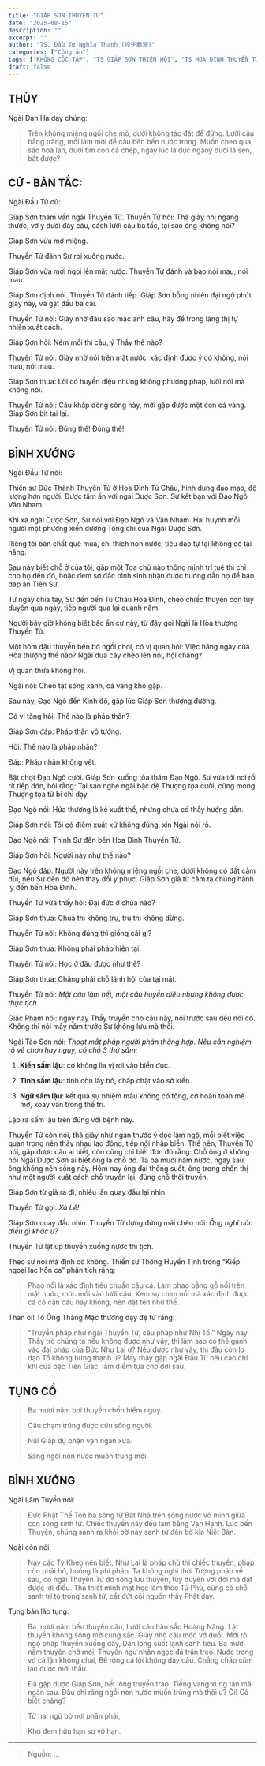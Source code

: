 ```yaml
---
title: "GIÁP SƠN THUYỀN TỬ"
date: "2025-08-15"
description: ""
excerpt: ""
author: "TS. Đầu Tử Nghĩa Thanh (投子義清)"
categories: ["Công án"]
tags: ["KHÔNG CỐC TẬP", "TS GIÁP SƠN THIỆN HỘI", "TS HOA ĐÌNH THUYỀN TỬ"]
draft: false
---
```


## THÙY

Ngài Đan Hà dạy chúng:

> Trên không miệng ngồi che mỏ, dưới không tác đặt để đứng. Lưỡi câu bằng trăng, mồi làm mới để câu bên bến nước trong. 
> Muốn cheo qua, sáo hoa lan, dưới tìm con cá chép, ngay lúc lá đục ngaoỳ dưới lá sen, bắt được?

## CỬ - BẢN TẮC:

Ngài Đầu Tử cử: 

Giáp Sơn tham vấn ngài Thuyền Tử.
Thuyền Tử hỏi: Thả giày nhị ngang thước, vớ y dưới đáy câu,
cách lưỡi câu ba tấc, tại sao ông không nói?

Giáp Sơn vừa mở miệng.

Thuyền Tử đánh Sư roi xuống nước.

Giáp Sơn vừa mới ngoi lên mặt nước. Thuyền Tử đánh
và bảo nói mau, nói mau.

Giáp Sơn định nói. Thuyền Tử đánh tiếp. Giáp Sơn bỗng
nhiên đại ngộ phút giây này, và gật đầu ba cái.

Thuyền Tử nói: Giày nhờ đâu sao mặc anh câu, hãy để
trong làng thị tự nhiên xuất cách.

Giáp Sơn hỏi: Ném mồi thì câu, ý Thầy thế nào?

Thuyền Tử nói: Giày nhờ nói trên mặt nước, xác định
được ý có không, nói mau, nói mau.

Giáp Sơn thưa: Lời có huyền diệu nhưng không phương pháp, lưỡi nói mà không nói.

Thuyền Tử nói: Câu khắp dòng sông này, mới gặp được một con cá vàng. Giáp Sơn bịt tai lại.

Thuyền Tử nói: Đúng thế! Đúng thế!

## BÌNH XƯỚNG

Ngài Đầu Tử nói:

Thiền sư Đức Thành Thuyền Tử ở Hoa Đình Tú Châu, hình dung đạo mạo, độ lượng hơn người. Được tâm ấn với ngài Dược Sơn. Sư kết bạn với Đạo Ngô Văn Nham. 

Khi xa ngài Dược Sơn, Sư nói với Đạo Ngô và Văn Nham. Hai huynh mỗi người một phương xiển dương Tông chỉ của Ngài Dược Sơn. 

Riêng tôi bản chất quê mùa, chỉ thích non nước, tiêu dao tự tại không có tài năng. 

Sau này biết chỗ ở của tôi, gặp một Tọa chủ nào thông minh trí tuệ thì chỉ cho họ đến đó, hoặc đem sở đắc bình sinh nhận được hướng dẫn họ để báo đáp ân Tiên Sư.

Từ ngày chia tay, Sư đến bến Tú Châu Hoa Đình, chèo chiếc thuyền con tùy duyên qua ngày, tiếp người qua lại quanh năm. 

Người bây giờ không biết bậc ẩn cư này, từ đây gọi Ngài là Hòa thượng Thuyền Tử.

Một hôm đậu thuyền bên bờ ngồi chơi, có vị quan hỏi: Việc hằng ngày của Hòa thượng thế nào? Ngài đưa cây chèo lên nói, hội chăng?

Vị quan thưa không hội.

Ngài nói: Chèo tạt sóng xanh, cá vàng khó gặp.

Sau này, Đạo Ngô đến Kinh đô, gặp lúc Giáp Sơn thượng đường. 

Có vị tăng hỏi: Thế nào là pháp thân?

Giáp Sơn đáp: Pháp thân vô tướng.

Hỏi: Thế nào là pháp nhãn?

Đáp: Pháp nhãn không vết.

Bặt chợt Đạo Ngô cười. Giáp Sơn xuống tòa thăm Đạo Ngô.
Sư vừa tới nơi rối rít tiếp đón, hỏi rằng: 
Tại sao nghe ngài bậc đệ Thượng tọa cười, cũng mong Thượng tọa từ bi chỉ dạy.

Đạo Ngô nói: Hứa thường là kẻ xuất thế, nhưng chưa có thầy hướng dẫn.

Giáp Sơn nói: Tôi có điểm xuất xứ không đúng, xin Ngài nói rõ.

Đạo Ngô nói: Thỉnh Sư đến bến Hoa Đình Thuyền Tử.

Giáp Sơn hỏi: Người này như thế nào?

Đạo Ngô đáp: Người này trên không miệng ngồi che, dưới không có đất cắm dùi, nếu Sư đến đó nên thay đổi y phục. 
Giáp Sơn giã từ cảm tạ chúng hành lý đến bến Hoa Đình.

Thuyền Tử vừa thấy hỏi: Đại đức ở chùa nào?

Giáp Sơn thưa: Chùa thì không trụ, trụ thì không dừng.

Thuyền Tử nói: Không đúng thì giống cái gì?

Giáp Sơn thưa: Không phải pháp hiện tại.

Thuyền Tử nói: Học ở đâu được như thế?

Giáp Sơn thưa: Chẳng phải chỗ lãnh hội của tại mặt.

Thuyền Tử nói: *Một câu làm hết, một câu huyền diệu nhưng không được thực tịch.*

Giác Phạm nói: ngày nay Thầy truyền cho câu này, nói trước sau đều nói có. 
Không thì nói mấy năm trước Sư không lưu mà thôi.

Ngài Tào Sơn nói: *Thoạt mắt pháp người phán thẳng hợp. 
Nếu cần nghiệm rõ về chơn hay ngụy, có chỗ 3 thứ sấm:*

1. **Kiến sấm lậu**: cơ không lìa vị rơi vào biển đục.

2. **Tình sấm lậu**: tình còn lấy bỏ, chấp chặt vào sở kiến.

3. **Ngữ sấm lậu**: kết quả sự nhiệm mầu không có tông, cơ hoàn toàn mê mờ, xoay vần trong thế trí.

Lập ra sấm lậu trên đúng với bệnh này.

Thuyền Tử còn nói, thả giày như ngàn thước ý dọc làm ngộ, mồi biết việc quan trọng nên thảy nhau lao động, tiếp nối nhập biển. 
Thế nên, Thuyền Tử nói, gặp được câu ai biết, còn cũng chỉ biết đơn đó rằng: 
Chỗ ông ở không nói Ngài Dược Sơn ai biết ông là chỗ đó. 
Ta ba mươi năm nước, ngay sau ông không nên sống này. 
Hôm nay ông đại thông suốt, ông trong chốn thị như một người xuất cách chỗ truyền lại, đúng chỗ thời truyền.

Giáp Sơn từ giã ra đi, nhiều lần quay đầu lại nhìn. 

Thuyền Tử gọi: *Xà Lê!*

Giáp Sơn quay đầu nhìn. Thuyền Tử dựng đứng mái chèo nói: *Ông nghĩ còn điều gì khác ư?*

Thuyền Tử lật úp thuyền xuống nước thì tịch.

Theo sư nói mà định có không. Thiền sư Thông Huyền Tịnh trong “Kiếp ngoại lạc hồn ca” phân tích rằng: 

> Phao nổi là xác định tiêu chuẩn câu cá. Làm phao bằng gỗ nổi trên mặt nước, móc mồi vào lưỡi câu. 
> Xem sự chìm nổi mà xác định được cá có cắn câu hay không, nên đặt tên như thế.

Than ôi! Tổ Ông Thăng Mặc thường dạy đệ tử rằng:

> “Truyền pháp như ngài Thuyền Tử, câu pháp như Nhị Tổ.”
Ngày nay Thầy trò chúng ta nếu không được như vậy, thì làm sao có thể gánh vác đại pháp của Đức Như Lai ư? 
Nếu được như vậy, thì đâu còn lo đạo Tổ không hưng thạnh ư? 
May thay gặp ngài Đầu Tử nêu cao chí khí của bậc Tiên Giác, làm điểm tựa cho đời sau.

## TỤNG CỔ

> Ba mươi năm bơi thuyền chốn hiểm nguy.
>
> Câu chạm trúng được cứu sống người.
>
> Núi Giáp dự phận vạn ngàn xưa.
>
> Sáng ngời non nước muôn trùng mới.

## BÌNH XƯỚNG

Ngài Lâm Tuyền nói: 

> Đức Phật Thế Tôn ba sông từ Bát Nhã trên sông nước vô minh giữa con sông sinh tử.
> Chiếc thuyền này đều làm bằng Vạn Hạnh. 
> Lúc bến Thuyền, chúng sanh ra khỏi bờ này sanh tử đến bờ kia Niết Bàn.

Ngài còn nói: 

> Nay các Tỳ Kheo nên biết, Như Lai là pháp chủ thi chiếc thuyền, pháp còn phải bỏ, huống là phi pháp.
Ta không nghi thời Tượng pháp về sau, có ngài Thuyền Tử đó sông lưu thuyền, tùy duyên với đời mà đạt được lợi điều. 
Tha thiết mình mạt học làm theo Tứ Phủ, cũng có chỗ sanh trí tò trong sanh tử, cắt đứt cội nguồn thầy Phật dạy. 

Tụng bản lão tụng:

> Ba mươi năm bến thuyền câu,
> Lưỡi câu hàn sắc Hoàng Năng.
> Lật thuyền không sóng mở cũng sắc.
> Giày nhờ câu móc vớ đuổi.
> Mới rõ ngộ pháp thuyền xuống dây,
> Dặn lòng suốt lạnh sanh tiêu.
> Ba mươi năm thuyền chở mói,
> Thuyền ngư nhân ngọc đá trần treo.
> Nước trong vớ cá lặn không chài,
> Bể rộng cá lội không dây câu.
> Chẳng chấp cũm lao được mới thấu.

> Đã gặp được Giáp Sơn, hết lòng truyền trao. 
> Tiếng vang xung tận mãi ngàn sau. 
> Đâu chỉ rằng ngồi non nước muốn trùng mà thôi ư? 
> Ôi! Có biết chăng?

> Từ hai ngữ bỏ nơi phân phái,
> 
> Khó đem hữu hạn so vô hạn.

***

> Nguồn: ...
